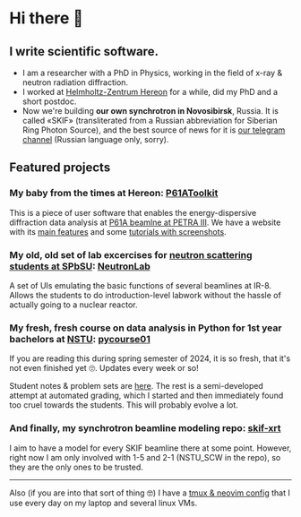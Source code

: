 # Hi there 👋
## I write scientific software.

* I am a researcher with a PhD in Physics, working in the field of x-ray & neutron radiation diffraction. 
* I worked at [Helmholtz-Zentrum Hereon](https://hereon.de/) for a while, did my PhD and a short postdoc.
* Now we're building **our own synchrotron in Novosibirsk**, Russia. It is called «SKIF» (transliterated from a Russian abbreviation for Siberian Ring Photon Source), and the best source of news for it is [our telegram channel](https://t.me/srfskif) (Russian language only, sorry).

## Featured projects
### My baby from the times at Hereon: [P61AToolkit](https://github.com/hereon-GEMS/P61AToolkit)
This is a piece of user software that enables the energy-dispersive diffraction data analysis at [P61A beamlne at PETRA III](https://photon-science.desy.de/facilities/petra_iii/beamlines/p61_high_energy_wiggler_beamline_lvp/p61a_white_beam_engineering_materials_science_hereon/index_eng.html).
We have a website with its [main features](https://hereon-gems.github.io/P61AToolkit/introduction.html) and some [tutorials with screenshots](https://hereon-gems.github.io/P61AToolkit/viewer/tut_tth_cal.html).

### My old, old set of lab excercises for [neutron scattering students at SPbSU](https://nsp.phys.spbu.ru/en/): [NeutronLab](https://github.com/glebdovzhenko/NeutronLab)
A set of UIs emulating the basic functions of several beamlines at IR-8. Allows the students to do introduction-level labwork without the hassle of actually going to a nuclear reactor.

### My fresh, fresh course on data analysis in Python for 1st year bachelors at [NSTU](https://ciu.nstu.ru/kaf/mm): [pycourse01](https://github.com/glebdovzhenko/pycourse01)
If you are reading this during spring semester of 2024, it is so fresh, that it's not even finished yet 🙄. Updates every week or so!

Student notes & problem sets are [here](https://github.com/glebdovzhenko/pycourse01/tree/main/assignments). The rest is a semi-developed attempt at automated grading, which I started and then immediately found too cruel towards the students. This will probably evolve a lot.

### And finally, my synchrotron beamline modeling repo: [skif-xrt](https://github.com/glebdovzhenko/skif-xrt)
I aim to have a model for every SKIF beamline there at some point. However, right now I am only involved with 1-5 and 2-1 (NSTU_SCW in the repo), so they are the only ones to be trusted.

----

Also (if you are into that sort of thing 🤓) I have a [tmux & neovim config](https://github.com/glebdovzhenko/dotfiles) that I use every day on my laptop and several linux VMs. 
